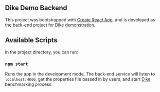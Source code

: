 ## Dike Demo Backend
This project was bootstrapped with [Create React App](https://github.com/facebook/create-react-app), and is developed as the back-end project for [Dike demonstration](https://github.com/HoniiTro19/dike-demo).

## Available Scripts

In the project directory, you can run:

### `npm start`

Runs the app in the development mode. The back-end service will listen to `localhost:4000`, get the properties file passed in by users, and start [Dike](https://github.com/DBHammer/Dike) benchmarking process. 

